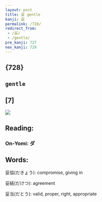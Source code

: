 ```yaml
---
layout: post
title: 妥 gentle
kanji: 妥
permalink: /728/
redirect_from:
 - /妥/
 - /gentle/
pre_kanji: 727
nex_kanji: 729
---
```


## {728}

## `gentle`

## [7]

<div class="stroke"><img src="E5A6A5.png" /></div>

## Reading:

### On-Yomi: ダ

## Words:

妥協(だきょう): compromise, giving in

妥結(だけつ): agreement

妥当(だとう): valid, proper, right, appropriate
